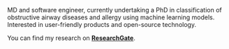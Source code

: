 MD and software engineer, currently undertaking a PhD in classification of obstructive airway diseases and allergy using machine learning models. Interested in user-friendly products and open-source technology.

You can find my research on **[ResearchGate](https://www.researchgate.net/profile/Daniil_Lisik)**.
